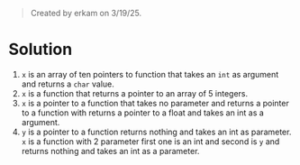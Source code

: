 > Created by erkam on 3/19/25.

# Solution

1. `x` is an array of ten pointers to function that takes an `int` as argument and returns a `char` value.
2. `x` is a function that returns a pointer to an array of 5 integers.
3. `x` is a pointer to a function that takes no parameter and returns a pointer to a function with returns a pointer to a float and takes an int as a argument.
4. `y` is a pointer to a function returns nothing and takes an int as parameter. `x` is a function with 2 parameter first one is an int and second is `y` and returns nothing and takes an int as a parameter.